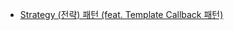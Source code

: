 - [Strategy (전략) 패턴 (feat. Template Callback 패턴)](https://github.com/ParkJiwoon/PrivateStudy/blob/master/design-pattern/strategy.md)
